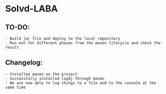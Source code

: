 # Solvd-LABA
## TO-DO:
```
- Build jar file and deploy to the local repository
- Run mvn for different phases from the maven lifecycle and check the result
```
## Changelog:
```
- Installed maven on the project
- Successfully installed log4j through maven
- We are now able to log things to a file and to the console at the same time
```